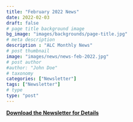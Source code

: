 ```yaml
---
title: "February 2022 News"
date: 2022-02-03
draft: false
# page title background image
bg_image: "images/backgrounds/page-title.jpg"
# meta description
description : "ALC Monthly News"
# post thumbnail
image: "images/news/news-feb-2022.jpg"
# post author
#author: "John Doe"
# taxonomy
categories: ["Newsletter"]
tags: ["Newsletter"]
# type
type: "post"
---
```



**[Download the Newsletter for Details](../../pdf/alc-news-feb-2022.pdf)**
